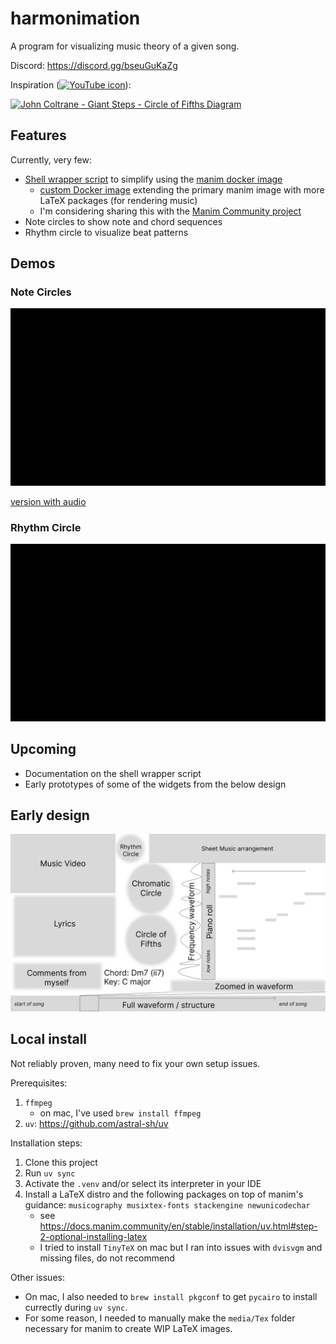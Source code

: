 # harmonimation

A program for visualizing music theory of a given song.

Discord: <https://discord.gg/bseuGuKaZg>

Inspiration ([<img src="https://www.gstatic.com/youtube/img/branding/youtubelogo/svg/youtubelogo.svg" alt="YouTube icon" width="60"/>](https://www.youtube.com/watch?v=1lkJTSdGLG8)):

[![John Coltrane - Giant Steps - Circle of Fifths Diagram](https://img.youtube.com/vi/1lkJTSdGLG8/0.jpg)](https://www.youtube.com/watch?v=1lkJTSdGLG8)

## Features

Currently, very few:

-   [Shell wrapper script](https://github.com/PikaBlue107/harmonimation/blob/main/manim_wrapper/manim)
    to simplify using the [manim docker image](https://docs.manim.community/en/stable/installation/docker.html)
    -   [custom Docker image](https://hub.docker.com/repository/docker/pikablue107/manim-music/general)
        extending the primary manim image with more LaTeX packages (for rendering music)
    -   I'm considering sharing this with the
        [Manim Community project](https://github.com/ManimCommunity/manim)
-   Note circles to show note and chord sequences
-   Rhythm circle to visualize beat patterns

## Demos

### Note Circles

![note circles render](<resources/note_circles - bo en.gif>)

[version with audio](https://youtu.be/G2AJBk6h4Jg)

### Rhythm Circle

![rhythm circle render](resources/rhythm_circle.gif)

## Upcoming

-   Documentation on the shell wrapper script
-   Early prototypes of some of the widgets from the below design

## Early design

![early design](resources/harmonimation-design-early_sketch.png)

## Local install

Not reliably proven, many need to fix your own setup issues.

Prerequisites:

1.  `ffmpeg`
    -   on mac, I've used `brew install ffmpeg`
1.  `uv`: <https://github.com/astral-sh/uv>

Installation steps:

1.  Clone this project
1.  Run `uv sync`
1.  Activate the `.venv` and/or select its interpreter in your IDE
1.  Install a LaTeX distro and the following packages on top of manim's guidance:
    `musicography musixtex-fonts stackengine newunicodechar`
    -   see <https://docs.manim.community/en/stable/installation/uv.html#step-2-optional-installing-latex>
    -   I tried to install `TinyTeX` on mac but I ran into issues with `dvisvgm` and missing files, do not recommend

Other issues:

-   On mac, I also needed to `brew install pkgconf` to get `pycairo` to install currectly during `uv sync`.
-   For some reason, I needed to manually make the `media/Tex` folder necessary for manim to create WIP LaTeX images.
